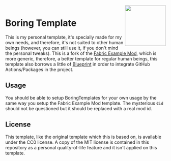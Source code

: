 <img src="./src/main/resources/assets/₢id/icon.png" align="right" width="128px"/>

# Boring Template

This is my personal template, it's specially made for my own needs, and therefore, it's not suited to other human beings (however, you can still use it, if you don't mind the personal tweaks). This is a fork of the [Fabric Example Mod](https://github.com/FabricMC/fabric-example-mod), which is more generic, therefore, a better template for regular human beings, this template also borrows a little of [Blueprint](https://github.com/FabLabsMC/Blueprint) in order to integrate GitHub Actions/Packages in the project.

## Usage

You should be able to setup BoringTemplates for your own usage by the same way you setup the Fabric Example Mod template. The mysterious `₢id` should not be questioned but it should be replaced with a real mod id. 

## License

This template, like the original template which this is based on, is available under the CC0 license. A copy of the MIT license is contained in this repository as a personal quality-of-life feature and it isn't applied on this template.